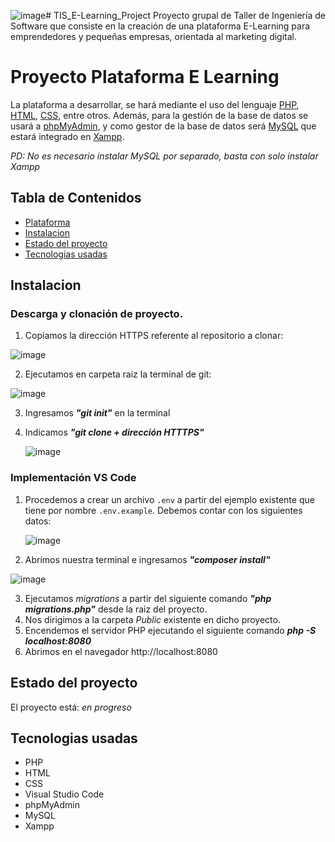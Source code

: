 ![image](https://github.com/user-attachments/assets/6b815ceb-5c67-457f-a868-5fdd46857be5)# TIS_E-Learning_Project
Proyecto grupal de Taller de Ingeniería de Software que consiste en la creación de una plataforma E-Learning para emprendedores y pequeñas empresas, orientada al marketing digital.

# Proyecto Plataforma E Learning

La plataforma a desarrollar, se hará mediante el uso del lenguaje [PHP](https://www.php.net/), [HTML](https://html.com/), [CSS](https://lenguajecss.com/css/), entre otros. Además, para la gestión de la base de datos se usará a [phpMyAdmin](https://www.phpmyadmin.net/), y como gestor de la base de datos será [MySQL](https://www.mysql.com/) que estará integrado en [Xampp](https://www.apachefriends.org/es/index.html). 

_PD: No es necesario instalar MySQL por separado, basta con solo instalar Xampp_

## Tabla de Contenidos
* [Plataforma](#proyecto-plataforma-e-learning)
* [Instalacion](#instalacion)
* [Estado del proyecto](#estado-del-proyecto)
* [Tecnologias usadas](#tecnologias-usadas)

## Instalacion

### Descarga y clonación de proyecto.

1. Copiamos la dirección HTTPS referente al repositorio a clonar:

![image](https://github.com/user-attachments/assets/90922dab-26ae-4ae3-9ea3-d96dffeaee79)

2. Ejecutamos en carpeta raiz la terminal de git:

![image](https://github.com/user-attachments/assets/688d3681-ded3-428e-a20b-9f59703c91be)

3. Ingresamos ***"git init"*** en la terminal
4. Indicamos ***"git clone + dirección HTTTPS"***

   ![image](https://github.com/user-attachments/assets/322f2151-c8ea-4bb0-bf53-84a9118c44dd)

### Implementación VS Code

1. Procedemos a crear un archivo `.env` a partir del ejemplo existente que tiene por nombre `.env.example`. Debemos contar con los siguientes datos:

   ![image](https://github.com/user-attachments/assets/5b23c472-22d3-4e25-a130-60779f53a598)

2. Abrimos nuestra terminal e ingresamos ***"composer install"***

![image](https://github.com/user-attachments/assets/9992148f-7530-4ab2-a782-05fb857ca189)

3. Ejecutamos _migrations_ a partir del siguiente comando ***"php migrations.php"*** desde la raiz del proyecto.
4. Nos dirigimos a la carpeta _Public_ existente en dicho proyecto.
5. Encendemos el servidor PHP ejecutando el siguiente comando ***php -S localhost:8080***
6. Abrimos en el navegador http://localhost:8080
   
## Estado del proyecto

El proyecto está: _en progreso_

## Tecnologias usadas

- PHP
- HTML
- CSS
- Visual Studio Code
- phpMyAdmin
- MySQL
- Xampp
